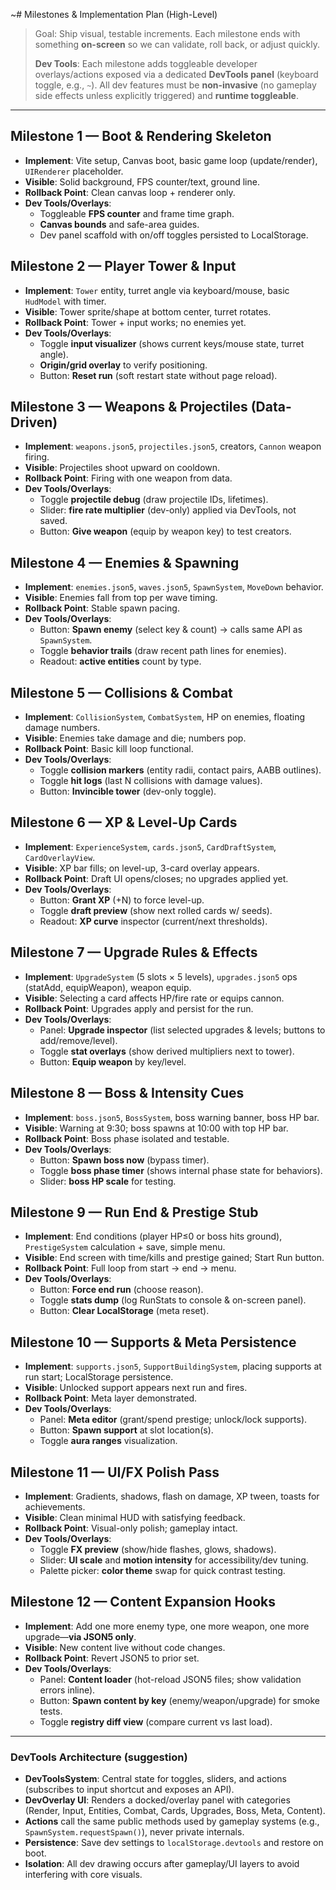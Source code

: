 ~# Milestones & Implementation Plan (High-Level)

> Goal: Ship visual, testable increments. Each milestone ends with something **on-screen** so we can validate, roll back, or adjust quickly.
>
> **Dev Tools**: Each milestone adds toggleable developer overlays/actions exposed via a dedicated **DevTools panel** (keyboard toggle, e.g., `~`). All dev features must be **non-invasive** (no gameplay side effects unless explicitly triggered) and **runtime toggleable**.

---

## Milestone 1 — Boot & Rendering Skeleton
- **Implement**: Vite setup, Canvas boot, basic game loop (update/render), `UIRenderer` placeholder.
- **Visible**: Solid background, FPS counter/text, ground line.
- **Rollback Point**: Clean canvas loop + renderer only.
- **Dev Tools/Overlays**:
  - Toggleable **FPS counter** and frame time graph.
  - **Canvas bounds** and safe-area guides.
  - Dev panel scaffold with on/off toggles persisted to LocalStorage.

## Milestone 2 — Player Tower & Input
- **Implement**: `Tower` entity, turret angle via keyboard/mouse, basic `HudModel` with timer.
- **Visible**: Tower sprite/shape at bottom center, turret rotates.
- **Rollback Point**: Tower + input works; no enemies yet.
- **Dev Tools/Overlays**:
  - Toggle **input visualizer** (shows current keys/mouse state, turret angle).
  - **Origin/grid overlay** to verify positioning.
  - Button: **Reset run** (soft restart state without page reload).

## Milestone 3 — Weapons & Projectiles (Data-Driven)
- **Implement**: `weapons.json5`, `projectiles.json5`, creators, `Cannon` weapon firing.
- **Visible**: Projectiles shoot upward on cooldown.
- **Rollback Point**: Firing with one weapon from data.
- **Dev Tools/Overlays**:
  - Toggle **projectile debug** (draw projectile IDs, lifetimes).
  - Slider: **fire rate multiplier** (dev-only) applied via DevTools, not saved.
  - Button: **Give weapon** (equip by weapon key) to test creators.

## Milestone 4 — Enemies & Spawning
- **Implement**: `enemies.json5`, `waves.json5`, `SpawnSystem`, `MoveDown` behavior.
- **Visible**: Enemies fall from top per wave timing.
- **Rollback Point**: Stable spawn pacing.
- **Dev Tools/Overlays**:
  - Button: **Spawn enemy** (select key & count) → calls same API as `SpawnSystem`.
  - Toggle **behavior trails** (draw recent path lines for enemies).
  - Readout: **active entities** count by type.

## Milestone 5 — Collisions & Combat
- **Implement**: `CollisionSystem`, `CombatSystem`, HP on enemies, floating damage numbers.
- **Visible**: Enemies take damage and die; numbers pop.
- **Rollback Point**: Basic kill loop functional.
- **Dev Tools/Overlays**:
  - Toggle **collision markers** (entity radii, contact pairs, AABB outlines).
  - Toggle **hit logs** (last N collisions with damage values).
  - Button: **Invincible tower** (dev-only toggle).

## Milestone 6 — XP & Level-Up Cards
- **Implement**: `ExperienceSystem`, `cards.json5`, `CardDraftSystem`, `CardOverlayView`.
- **Visible**: XP bar fills; on level-up, 3-card overlay appears.
- **Rollback Point**: Draft UI opens/closes; no upgrades applied yet.
- **Dev Tools/Overlays**:
  - Button: **Grant XP** (+N) to force level-up.
  - Toggle **draft preview** (show next rolled cards w/ seeds).
  - Readout: **XP curve** inspector (current/next thresholds).

## Milestone 7 — Upgrade Rules & Effects
- **Implement**: `UpgradeSystem` (5 slots × 5 levels), `upgrades.json5` ops (statAdd, equipWeapon), weapon equip.
- **Visible**: Selecting a card affects HP/fire rate or equips cannon.
- **Rollback Point**: Upgrades apply and persist for the run.
- **Dev Tools/Overlays**:
  - Panel: **Upgrade inspector** (list selected upgrades & levels; buttons to add/remove/level).
  - Toggle **stat overlays** (show derived multipliers next to tower).
  - Button: **Equip weapon** by key/level.

## Milestone 8 — Boss & Intensity Cues
- **Implement**: `boss.json5`, `BossSystem`, boss warning banner, boss HP bar.
- **Visible**: Warning at 9:30; boss spawns at 10:00 with top HP bar.
- **Rollback Point**: Boss phase isolated and testable.
- **Dev Tools/Overlays**:
  - Button: **Spawn boss now** (bypass timer).
  - Toggle **boss phase timer** (shows internal phase state for behaviors).
  - Slider: **boss HP scale** for testing.

## Milestone 9 — Run End & Prestige Stub
- **Implement**: End conditions (player HP≤0 or boss hits ground), `PrestigeSystem` calculation + save, simple menu.
- **Visible**: End screen with time/kills and prestige gained; Start Run button.
- **Rollback Point**: Full loop from start → end → menu.
- **Dev Tools/Overlays**:
  - Button: **Force end run** (choose reason).
  - Toggle **stats dump** (log RunStats to console & on-screen panel).
  - Button: **Clear LocalStorage** (meta reset).

## Milestone 10 — Supports & Meta Persistence
- **Implement**: `supports.json5`, `SupportBuildingSystem`, placing supports at run start; LocalStorage persistence.
- **Visible**: Unlocked support appears next run and fires.
- **Rollback Point**: Meta layer demonstrated.
- **Dev Tools/Overlays**:
  - Panel: **Meta editor** (grant/spend prestige; unlock/lock supports).
  - Button: **Spawn support** at slot location(s).
  - Toggle **aura ranges** visualization.

## Milestone 11 — UI/FX Polish Pass
- **Implement**: Gradients, shadows, flash on damage, XP tween, toasts for achievements.
- **Visible**: Clean minimal HUD with satisfying feedback.
- **Rollback Point**: Visual-only polish; gameplay intact.
- **Dev Tools/Overlays**:
  - Toggle **FX preview** (show/hide flashes, glows, shadows).
  - Slider: **UI scale** and **motion intensity** for accessibility/dev tuning.
  - Palette picker: **color theme** swap for quick contrast testing.

## Milestone 12 — Content Expansion Hooks
- **Implement**: Add one more enemy type, one more weapon, one more upgrade—**via JSON5 only**.
- **Visible**: New content live without code changes.
- **Rollback Point**: Revert JSON5 to prior set.
- **Dev Tools/Overlays**:
  - Panel: **Content loader** (hot-reload JSON5 files; show validation errors inline).
  - Button: **Spawn content by key** (enemy/weapon/upgrade) for smoke tests.
  - Toggle **registry diff view** (compare current vs last load).

---

### DevTools Architecture (suggestion)
- **DevToolsSystem**: Central state for toggles, sliders, and actions (subscribes to input shortcut and exposes an API).
- **DevOverlay UI**: Renders a docked/overlay panel with categories (Render, Input, Entities, Combat, Cards, Upgrades, Boss, Meta, Content).
- **Actions** call the same public methods used by gameplay systems (e.g., `SpawnSystem.requestSpawn()`), never private internals.
- **Persistence**: Save dev settings to `localStorage.devtools` and restore on boot.
- **Isolation**: All dev drawing occurs after gameplay/UI layers to avoid interfering with core visuals.

